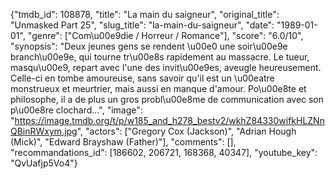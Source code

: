 {"tmdb_id": 108878, "title": "La main du saigneur", "original_title": "Unmasked Part 25", "slug_title": "la-main-du-saigneur", "date": "1989-01-01", "genre": ["Com\u00e9die / Horreur / Romance"], "score": "6.0/10", "synopsis": "Deux jeunes gens se rendent \u00e0 une soir\u00e9e branch\u00e9e, qui tourne tr\u00e8s rapidement au massacre. Le tueur, masqu\u00e9, repart avec l'une des invit\u00e9es, aveugle heureusement. Celle-ci en tombe amoureuse, sans savoir qu'il est un \u00eatre monstrueux et meurtrier, mais aussi en manque d'amour. Po\u00e8te et philosophe, il a de plus un gros probl\u00e8me de communication avec son p\u00e8re clochard...", "image": "https://image.tmdb.org/t/p/w185_and_h278_bestv2/wkhZ84330wifkHLZNnQBinRWxym.jpg", "actors": ["Gregory Cox (Jackson)", "Adrian Hough (Mick)", "Edward Brayshaw (Father)"], "comments": [], "recommandations_id": [186602, 206721, 168368, 40347], "youtube_key": "QvUafjp5Vo4"}